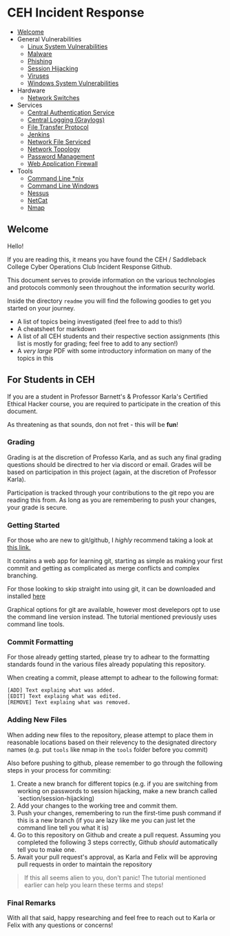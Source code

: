 # CEH Incident Response

- [Welcome](#Welcome)
- General Vulnerabilities
	- [Linux System Vulnerabilities](./general_vulnerabilities/linux_system_vulnerabilities.md)
	- [Malware](./general_vulnerabilities/malware.md)
	- [Phishing](./general_vulnerabilities/phishing.md)
	- [Session Hijacking](./general_vulnerabilities/session_hijacking.md)
	- [Viruses](./general_vulnerabilities/viruses.md)
	- [Windows System Vulnerabilities](./general_vulnerabilities/windows_system_vulnerabilities.md)
- Hardware
	- [Network Switches](./hardware/network_switches.md)
- Services
	- [Central Authentication Service](./services/central_authentication_service.md)
	- [Central Logging (Graylogs)](./services/graylogs/README.md)
	- [File Transfer Protocol](./services/ftp.md)
	- [Jenkins](./services/jenkins.md)
	- [Network File Serviced](./services/network_file_service.md)
	- [Network Topology](./services/network_topology.md)
	- [Password Management](./services/password_management.md)
	- [Web Application Firewall](./services/web_application_firewall.md)
- Tools
	- [Command Line *nix](./tools/command_line_nix.md)
	- [Command Line Windows](./tools/command_line_win.md)
	- [Nessus](./tools/nessus.md)
	- [NetCat](./tools/netcat.md)
	- [Nmap](./tools/nmap.md)

## Welcome

Hello!

If you are reading this, it means you have found the CEH / Saddleback College Cyber Operations Club Incident Response Github.

This document serves to provide information on the various technologies and protocols commonly seen throughout the information security world. 

Inside the directory `readme` you will find the following goodies to get you started on your journey.

- A list of topics being investigated (feel free to add to this!)
- A cheatsheet for markdown
- A list of all CEH students and their respective section assignments (this list is mostly for grading; feel free to add to any section!)
- A *very large* PDF with some introductory information on many of the topics in this 

## For Students in CEH

If you are a student in Professor Barnett's & Professor Karla's Certified Ethical Hacker course, you are required to participate in the creation of this document. 

As threatening as that sounds, don not fret - this will be **fun**!

### Grading

Grading is at the discretion of Professo Karla, and as such any final grading questions should be directred to her via discord or email. Grades will be based on participation in this project (again, at the discretion of Professor Karla).

Participation is tracked through your contributions to the git repo you are reading this from. As long as you are remembering to push your changes, your grade is secure.

### Getting Started

For those who are new to git/github, I *highly* recommend taking a look at [this link.](https://learngitbranching.js.org/?locale=en_US)

It contains a web app for learning git, starting as simple as making your first commit and getting as complicated as merge conflicts and complex branching.

For those looking to skip straight into using git, it can be downloaded and installed [here](https://git-scm.com/downloads)

Graphical options for git are available, however most develepors opt to use the command line version instead. The tutorial mentioned previously uses command line tools.

### Commit Formatting

For those already getting started, please try to adhear to the formatting standards found in the various files already populating this repository.

When creating a commit, please attempt to adhear to the following format: 

```
[ADD] Text explaing what was added.
[EDIT] Text explaing what was edited.
[REMOVE] Text explaing what was removed.
```

### Adding New Files

When adding new files to the repository, please attempt to place them in reasonable locations based on their relevency to the designated directory names (e.g. put `tools` like nmap in the `tools` folder before you commit)

Also before pushing to github, please remember to go through the following steps in your process for commiting:

1. Create a new branch for different topics (e.g. if you are switching from working on passwords to session hijacking, make a new branch called `section/session-hijacking)
2. Add your changes to the working tree and commit them.
3. Push your changes, remembering to run the first-time push command if this is a new branch (if you are lazy like me you can just let the command line tell you what it is)
4. Go to this repository on Github and create a pull request. Assuming you completed the following 3 steps correctly, Github *should* automatically tell you to make one. 
5. Await your pull request's approval, as Karla and Felix will be approving pull requests in order to maintain the repository

>If this all seems alien to you, don't panic! The tutorial mentioned earlier can help you learn these terms and steps!

### Final Remarks

With all that said, happy researching and feel free to reach out to Karla or Felix with any questions or concerns!
